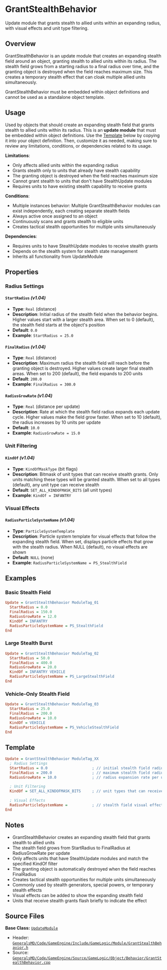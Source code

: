 # GrantStealthBehavior

Update module that grants stealth to allied units within an expanding radius, with visual effects and unit type filtering.

## Overview

GrantStealthBehavior is an update module that creates an expanding stealth field around an object, granting stealth to allied units within its radius. The stealth field grows from a starting radius to a final radius over time, and the granting object is destroyed when the field reaches maximum size. This creates a temporary stealth effect that can cloak multiple allied units simultaneously.

GrantStealthBehavior must be embedded within object definitions and cannot be used as a standalone object template.

## Usage

Used by objects that should create an expanding stealth field that grants stealth to allied units within its radius. This is an **update module** that must be embedded within object definitions. Use the [Template](#template) below by copying it into your object definition. Then, customize it as needed, making sure to review any limitations, conditions, or dependencies related to its usage.

**Limitations**:
- Only affects allied units within the expanding radius
- Grants stealth only to units that already have stealth capability
- The granting object is destroyed when the field reaches maximum size
- Cannot grant stealth to units that don't have StealthUpdate modules
- Requires units to have existing stealth capability to receive grants

**Conditions**:
- Multiple instances behavior: Multiple GrantStealthBehavior modules can exist independently, each creating separate stealth fields
- Always active once assigned to an object
- Continuously scans and grants stealth to eligible units
- Creates tactical stealth opportunities for multiple units simultaneously

**Dependencies**:
- Requires units to have StealthUpdate modules to receive stealth grants
- Depends on the stealth system for stealth state management
- Inherits all functionality from UpdateModule

## Properties

### Radius Settings

#### `StartRadius` *(v1.04)*
- **Type**: `Real` (distance)
- **Description**: Initial radius of the stealth field when the behavior begins. Higher values start with a larger stealth area. When set to 0 (default), the stealth field starts at the object's position
- **Default**: `0.0`
- **Example**: `StartRadius = 25.0`

#### `FinalRadius` *(v1.04)*
- **Type**: `Real` (distance)
- **Description**: Maximum radius the stealth field will reach before the granting object is destroyed. Higher values create larger final stealth areas. When set to 200 (default), the field expands to 200 units
- **Default**: `200.0`
- **Example**: `FinalRadius = 300.0`

#### `RadiusGrowRate` *(v1.04)*
- **Type**: `Real` (distance per update)
- **Description**: Rate at which the stealth field radius expands each update cycle. Higher values make the field grow faster. When set to 10 (default), the radius increases by 10 units per update
- **Default**: `10.0`
- **Example**: `RadiusGrowRate = 15.0`

### Unit Filtering

#### `KindOf` *(v1.04)*
- **Type**: `KindOfMaskType` (bit flags)
- **Description**: Bitmask of unit types that can receive stealth grants. Only units matching these types will be granted stealth. When set to all types (default), any unit type can receive stealth
- **Default**: `SET_ALL_KINDOFMASK_BITS` (all unit types)
- **Example**: `KindOf = INFANTRY`

### Visual Effects

#### `RadiusParticleSystemName` *(v1.04)*
- **Type**: `ParticleSystemTemplate`
- **Description**: Particle system template for visual effects that follow the expanding stealth field. When set, displays particle effects that grow with the stealth radius. When NULL (default), no visual effects are shown
- **Default**: `NULL` (none)
- **Example**: `RadiusParticleSystemName = PS_StealthField`

## Examples

### Basic Stealth Field
```ini
Update = GrantStealthBehavior ModuleTag_01
  StartRadius = 0.0
  FinalRadius = 150.0
  RadiusGrowRate = 12.0
  KindOf = INFANTRY
  RadiusParticleSystemName = PS_StealthField
End
```

### Large Stealth Burst
```ini
Update = GrantStealthBehavior ModuleTag_02
  StartRadius = 50.0
  FinalRadius = 400.0
  RadiusGrowRate = 20.0
  KindOf = INFANTRY VEHICLE
  RadiusParticleSystemName = PS_LargeStealthField
End
```

### Vehicle-Only Stealth Field
```ini
Update = GrantStealthBehavior ModuleTag_03
  StartRadius = 25.0
  FinalRadius = 200.0
  RadiusGrowRate = 10.0
  KindOf = VEHICLE
  RadiusParticleSystemName = PS_VehicleStealthField
End
```

## Template

```ini
Update = GrantStealthBehavior ModuleTag_XX
  ; Radius Settings
  StartRadius = 0.0                    ; // initial stealth field radius *(v1.04)*
  FinalRadius = 200.0                  ; // maximum stealth field radius *(v1.04)*
  RadiusGrowRate = 10.0                ; // radius expansion rate per update *(v1.04)*
  
  ; Unit Filtering
  KindOf = SET_ALL_KINDOFMASK_BITS     ; // unit types that can receive stealth *(v1.04)*
  
  ; Visual Effects
  RadiusParticleSystemName =           ; // stealth field visual effects *(v1.04)*
End
```

## Notes

- GrantStealthBehavior creates an expanding stealth field that grants stealth to allied units
- The stealth field grows from StartRadius to FinalRadius at RadiusGrowRate per update
- Only affects units that have StealthUpdate modules and match the specified KindOf filter
- The granting object is automatically destroyed when the field reaches FinalRadius
- Creates tactical stealth opportunities for multiple units simultaneously
- Commonly used by stealth generators, special powers, or temporary stealth effects
- Visual effects can be added to show the expanding stealth field
- Units that receive stealth grants flash briefly to indicate the effect

## Source Files

**Base Class:** [`UpdateModule`](../../GeneralsMD/Code/GameEngine/Include/GameLogic/Module/UpdateModule.h)

- Header: [`GeneralsMD/Code/GameEngine/Include/GameLogic/Module/GrantStealthBehavior.h`](../../GeneralsMD/Code/GameEngine/Include/GameLogic/Module/GrantStealthBehavior.h)
- Source: [`GeneralsMD/Code/GameEngine/Source/GameLogic/Object/Behavior/GrantStealthBehavior.cpp`](../../GeneralsMD/Code/GameEngine/Source/GameLogic/Object/Behavior/GrantStealthBehavior.cpp)